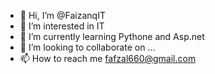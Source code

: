 - 👋 Hi, I’m @FaizanqIT
- 👀 I’m interested in IT  
- 🌱 I’m currently learning Pythone and Asp.net  
- 💞️ I’m looking to collaborate on ...
- 📫 How to reach me fafzal660@gmail.com

<!---
FaizanqIT/FaizanqIT is a ✨ special ✨ repository because its `README.md` (this file) appears on your GitHub profile.
You can click the Preview link to take a look at your changes.
--->
